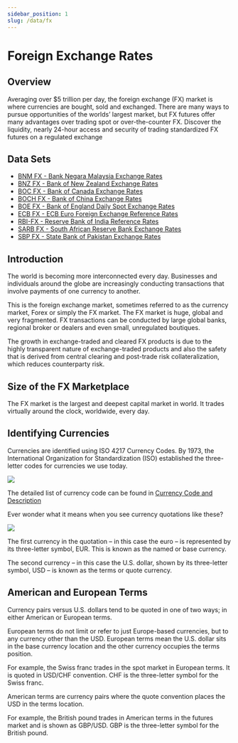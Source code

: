 ```yaml
---
sidebar_position: 1
slug: /data/fx
---
```

Foreign Exchange Rates
======================================

## Overview

Averaging over $5 trillion per day, the foreign exchange (FX) market is where currencies are bought, sold and exchanged. There are many ways to pursue opportunities of the worlds’ largest market, but FX futures offer many advantages over trading spot or over-the-counter FX. Discover the liquidity, nearly 24-hour access and security of trading standardized FX futures on a regulated exchange

## Data Sets

* [BNM FX - Bank Negara Malaysia Exchange Rates](/docs/dataset/BNM_FX)
* [BNZ FX - Bank of New Zealand Exchange Rates](/docs/dataset/BNZ_FX)
* [BOC FX - Bank of Canada Exchange Rates](/docs/dataset/BOC_FX)
* [BOCH FX - Bank of China Exchange Rates](/docs/dataset/BOCH_FX)
* [BOE FX - Bank of England Daily Spot Exchange Rates](/docs/dataset/BOE_FX)
* [ECB FX - ECB Euro Foreign Exchange Reference Rates](/docs/dataset/ECB_FX)
* [RBI-FX - Reserve Bank of India Reference Rates](/docs/dataset/RBI_FX)
* [SARB FX - South African Reserve Bank Exchange Rates](/docs/dataset/SARB_FX)
* [SBP FX - State Bank of Pakistan Exchange Rates](/docs/dataset/SBP_FX)

## Introduction

The world is becoming more interconnected every day. Businesses and individuals around the globe are increasingly conducting transactions that involve payments of one currency to another.

This is the foreign exchange market, sometimes referred to as the currency market, Forex or simply the FX market. The FX market is huge, global and very fragmented. FX transactions can be conducted by large global banks, regional broker or dealers and even small, unregulated boutiques.

The growth in exchange-traded and cleared FX products is due to the highly transparent nature of exchange-traded products and also the safety that is derived from central clearing and post-trade risk collateralization, which reduces counterparty risk. 

## Size of the FX Marketplace

The FX market is the largest and deepest capital market in world. It trades virtually around the clock, worldwide, every day.

## Identifying Currencies 

Currencies are identified using ISO 4217 Currency Codes. By 1973, the International Organization for Standardization (ISO) established the three-letter codes for currencies we use today. 

![](/attachments/216367150/216367178.png)

The detailed list of currency code can be found in [Currency Code and Description](/docs/kb/currency)

Ever wonder what it means when you see currency quotations like these?

![](/attachments/216367150/216367166.png)

The first currency in the quotation – in this case the euro – is represented by its three-letter symbol, EUR. This is known as the named or base currency.

The second currency – in this case the U.S. dollar, shown by its three-letter symbol, USD – is known as the terms or quote currency.

## American and European Terms

Currency pairs versus U.S. dollars tend to be quoted in one of two ways; in either American or European terms.

European terms do not limit or refer to just Europe-based currencies, but to any currency other than the USD. European terms mean the U.S. dollar sits in the base currency location and the other currency occupies the terms position.

For example, the Swiss franc trades in the spot market in European terms. It is quoted in USD/CHF convention. CHF is the three-letter symbol for the Swiss franc.

American terms are currency pairs where the quote convention places the USD in the terms location.

For example, the British pound trades in American terms in the futures market and is shown as GBP/USD. GBP is the three-letter symbol for the British pound.

